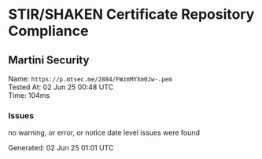# STIR/SHAKEN Certificate Repository Compliance

## Martini Security

Name: `https://p.mtsec.me/2884/FWzmMYXm0Jw-.pem`\
Tested At: 02 Jun 25 00:48 UTC\
Time: 104ms

### Issues

no warning, or error, or notice date level issues were found

Generated: 02 Jun 25 01:01 UTC